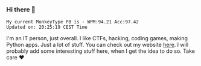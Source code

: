 ### Hi there 👋
<!-- PB START -->
```
My current MonkeyType PB is - WPM:94.21 Acc:97.42
Updated on: 20:25:19 CEST Time
```
<!-- PB END -->
I'm an IT person, just overall. I like CTFs, hacking, coding games, making Python apps. Just a lot of stuff.
You can check out my website [here](https://skill3472.github.io/).
I will probably add some interesting stuff here, when I get the idea to do so. Take care ❤️

